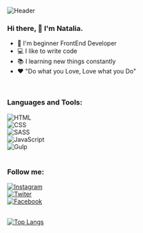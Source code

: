 ![Header](https://github.com/Dv-nn/Dv-nn/blob/main/assets/img.gif)


### Hi there, 👋 I'm Natalia.

- :high_brightness: I'm beginner FrontEnd Developer
- :computer: I like to write code
- :books: I learning new things constantly
- :hearts: "Do what you Love, Love what you Do"


<br>


### Languages and Tools:

![HTML](https://img.shields.io/badge/-HTML-1F2466?style=for-the-badge&logo=html5&logoColor=E74C3C)<br>
![CSS](https://img.shields.io/badge/-CSS-1F2466?style=for-the-badge&logo=css3&logoColor=3498DB)<br>
![SASS](https://img.shields.io/badge/-SASS-1F2466?style=for-the-badge&logo=sass&logoColor=A569BD)<br>
![JavaScript](https://img.shields.io/badge/-JavaScript-1F2466?style=for-the-badge&logo=javascript&logoColor=F39C12 )<br>
![Gulp](https://img.shields.io/badge/-Gulp-1F2466?style=for-the-badge&logo=gulp&logoColor=C0392B)<br>
<br>


### Follow me:

[![Instagram](https://img.shields.io/badge/-Instagram/nata_lia_nn-1F2466?style=for-the-badge&logo=instagram&logoColor=E82DDC)](https://www.instagram.com/nata_lia_nn)<br>
[![Twiter](https://img.shields.io/badge/-Twitter/Wind-1F2466?style=for-the-badge&logo=Twitter&logoColor=449CF9)](https://twitter.com/Wind89494188)<br>
[![Facebook](https://img.shields.io/badge/-Facebook-1F2466?style=for-the-badge&logo=facebook&logoColor=2A59F8)](https://www.facebook.com/Dvnn.01/)<br>
<br>


[![Top Langs](https://github-readme-stats.vercel.app/api/top-langs/?username=Dv-nn&layout=compact&theme=radical&count_private)](https://github.com/anuraghazra/github-readme-stats)





